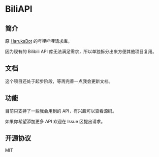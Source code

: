 # BiliAPI

## 简介

原 [HarukaBot](https://github.com/SK-415/HarukaBot) 的哔哩哔哩请求库。

因为现有的 Bilibili API 库无法满足需求，所以单独拆分出来方便其他项目复用。

## 文档

这个项目还处于起步阶段，等再完善一点我会更新文档。

## 功能

目前只支持了一些我会用到的 API，有兴趣可以查看源码。

如果你希望添加更多 API 欢迎在 Issue 区提出请求。

## 开源协议

MIT